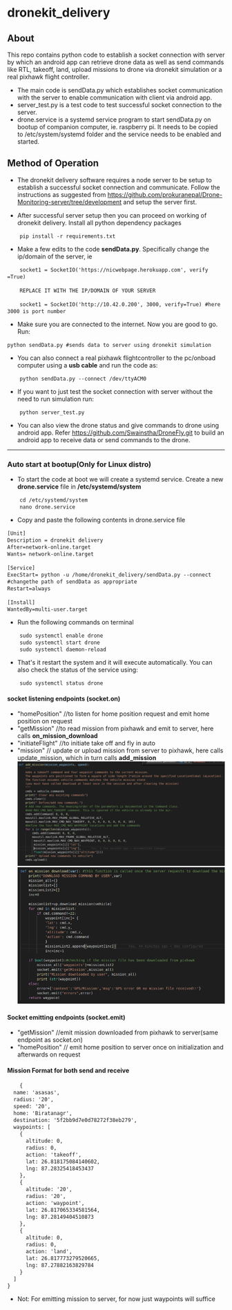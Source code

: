 # dronekit_delivery
## About
This repo contains python code to establish a socket connection with server by which an android app can retrieve drone data as well as send commands like RTL, takeoff, land, upload missions to drone via dronekit simulation or a real pixhawk flight controller.

* The main code is sendData.py which establishes socket communication with the server to enable communication with client via android app.
* server_test.py is a test code to test successful socket connection to the server.
* drone.service is a systemd service program to start sendData.py on bootup of companion computer, ie. raspberry pi. It needs to be copied to /etc/system/systemd folder and the service needs to be  enabled and started.


## Method of Operation
* The dronekit delivery software requires a node server to be setup to establish a successful socket connection and communicate. Follow the instructions as suggested from <a> https://github.com/prokuranepal/Drone-Monitoring-server/tree/development </a> and setup the server first. 

* After successful server setup then you can proceed on working of dronekit delivery. Install all python dependency packages
```
    pip install -r requirements.txt

```
* Make a few edits to the code <b>sendData.py</b>. Specifically change the ip/domain of the server, ie    
```
    socket1 = SocketIO('https://nicwebpage.herokuapp.com', verify =True)

    REPLACE IT WITH THE IP/DOMAIN OF YOUR SERVER

    socket1 = SocketIO('http://10.42.0.200', 3000, verify=True) #here 3000 is port number 
```

* Make sure you are connected to the internet. Now you are good to go. Run:
```
python sendData.py #sends data to server using dronekit simulation
```
* You can also connect a real pixhawk flightcontroller to the pc/onboad computer using a <b>usb cable</b> and run the code as:
```
    python sendData.py --connect /dev/ttyACM0
```

* If you want to just test the socket connection with server without the need to run simulation run:
``` 
    python server_test.py
```
* You can also view the drone status and give commands to drone using android app. Refer 
<a> https://github.com/Swainstha/DroneFly.git </a> to build an android app to receive data or send commands to the drone.

---

### Auto start at bootup(Only for Linux distro)
* To start the code at boot we will create a systemd service. Create a new <b>drone.service</b> file in <b>/etc/systemd/system</b>
```
    cd /etc/systemd/system 
    nano drone.service
```
* Copy and paste the following contents in drone.service file
```
[Unit]
Description = dronekit delivery
After=network-online.target
Wants= network-online.target

[Service]
ExecStart= python -u /home/dronekit_delivery/sendData.py --connect #changethe path of sendData as appropriate
Restart=always

[Install]
WantedBy=multi-user.target
```
* Run the following commands on terminal
```    
    sudo systemctl enable drone
    sudo systemctl start drone
    sudo systemctl daemon-reload
```
* That's it restart the system and it will execute automatically. You can also check the status of the service using:
```
    sudo systemctl status drone
```


#### socket listening endpoints (socket.on)
* "homePosition" //to listen for home position request and emit home position on request
* "getMission" //to read mission from pixhawk and emit to server, here calls <b> on_mission_download</b> 
* "initiateFlight" //to initiate take off and fly in auto
* "mission" // update or upload mission from server to pixhawk, here calls update_mission, which in turn calls <b>add_mission</b>
![](add_mission.png)
![](on_mission_download.png)

#### Socket emitting endpoints (socket.emit)
* "getMission" //emit mission downloaded from pixhawk to server(same endpoint as socket.on)
* "homePosition" // emit home position to server once on initialization and afterwards on request

#### Mission Format for both send and receive
```
	{
  name: 'asasas',
  radius: '20',
  speed: '20',
  home: 'Biratanagr',
  destination: '5f2bb9d7e0d78272f38eb279',
  waypoints: [
    {
      altitude: 0,
      radius: 0,
      action: 'takeoff',
      lat: 26.818175084140602,
      lng: 87.28325418453437
    },
    {
      altitude: '20',
      radius: '20',
      action: 'waypoint',
      lat: 26.817065334581564,
      lng: 87.28149404510873
    },
    {
      altitude: 0,
      radius: 0,
      action: 'land',
      lat: 26.817773279520665,
      lng: 87.27882163829784
    }
  ]
}
```

* Not: For emitting mission to server, for now just waypoints will suffice



